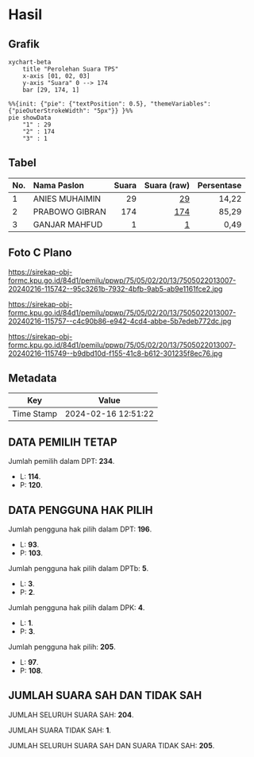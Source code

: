 # Hasil

## Grafik

```mermaid
xychart-beta
    title "Perolehan Suara TPS"
    x-axis [01, 02, 03]
    y-axis "Suara" 0 --> 174
    bar [29, 174, 1]
```

```mermaid
%%{init: {"pie": {"textPosition": 0.5}, "themeVariables": {"pieOuterStrokeWidth": "5px"}} }%%
pie showData
    "1" : 29
    "2" : 174
    "3" : 1
```

## Tabel

| No. | Nama Paslon    | Suara | Suara (raw) | Persentase |
|:--- |:-------------- | -----:| -----------:| ----------:|
| 1   | ANIES MUHAIMIN | 29    | [29][p-1]   | 14,22      |
| 2   | PRABOWO GIBRAN | 174   | [174][p-2]  | 85,29      |
| 3   | GANJAR MAHFUD  | 1     | [1][p-3]    | 0,49       |


[p-1]: https://github.com/gigit-pemilu/pemilu-2024-75-gorontalo/blob/main/pilpres/hitung-suara/sub/75-gorontalo/sub/05-gorontalo-utara/sub/02-kwandang/sub/2013-bulalo/sub/007-tps/sub/paslon-1.txt
[p-2]: https://github.com/gigit-pemilu/pemilu-2024-75-gorontalo/blob/main/pilpres/hitung-suara/sub/75-gorontalo/sub/05-gorontalo-utara/sub/02-kwandang/sub/2013-bulalo/sub/007-tps/sub/paslon-2.txt
[p-3]: https://github.com/gigit-pemilu/pemilu-2024-75-gorontalo/blob/main/pilpres/hitung-suara/sub/75-gorontalo/sub/05-gorontalo-utara/sub/02-kwandang/sub/2013-bulalo/sub/007-tps/sub/paslon-3.txt

## Foto C Plano

https://sirekap-obj-formc.kpu.go.id/84d1/pemilu/ppwp/75/05/02/20/13/7505022013007-20240216-115742--95c3261b-7932-4bfb-9ab5-ab9e1161fce2.jpg

https://sirekap-obj-formc.kpu.go.id/84d1/pemilu/ppwp/75/05/02/20/13/7505022013007-20240216-115757--c4c90b86-e942-4cd4-abbe-5b7edeb772dc.jpg

https://sirekap-obj-formc.kpu.go.id/84d1/pemilu/ppwp/75/05/02/20/13/7505022013007-20240216-115749--b9dbd10d-f155-41c8-b612-301235f8ec76.jpg


## Metadata

| Key        | Value               |
| ---------- | ------------------- |
| Time Stamp | 2024-02-16 12:51:22 |


## DATA PEMILIH TETAP

Jumlah pemilih dalam DPT: **234**.
 * L: **114**.
 * P: **120**.

## DATA PENGGUNA HAK PILIH

Jumlah pengguna hak pilih dalam DPT: **196**.
 * L: **93**.
 * P: **103**.

Jumlah pengguna hak pilih dalam DPTb: **5**.
 * L: **3**.
 * P: **2**.

Jumlah pengguna hak pilih dalam DPK: **4**.
 * L: **1**.
 * P: **3**.

Jumlah pengguna hak pilih: **205**.
 * L: **97**.
 * P: **108**.

## JUMLAH SUARA SAH DAN TIDAK SAH

JUMLAH SELURUH SUARA SAH: **204**.

JUMLAH SUARA TIDAK SAH: **1**.

JUMLAH SELURUH SUARA SAH DAN SUARA TIDAK SAH: **205**.


